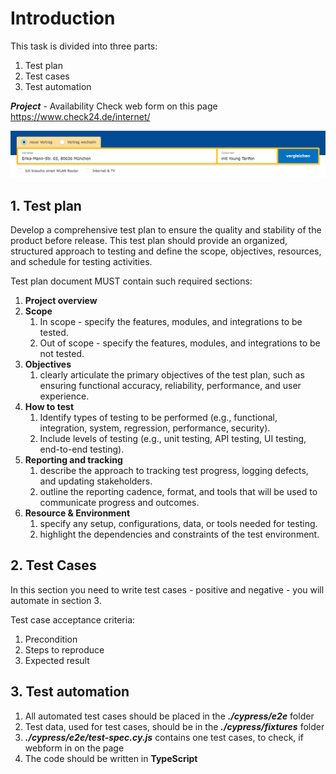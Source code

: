 # Introduction

This task is divided into three parts:

1. Test plan
2. Test cases
3. Test automation

***Project*** - Availability Check web form on this page https://www.check24.de/internet/

![Screenshot 2024-11-07 at 18.01.49.png](docs%2FScreenshot%202024-11-07%20at%2018.01.49.png)

## 1. Test plan

Develop a comprehensive test plan to ensure the quality and stability of the product before release. 
This test plan should provide an organized, structured approach to testing and define the scope, 
objectives, resources, and schedule for testing activities.

Test plan document MUST contain such required sections:

1. **Project overview**
2. **Scope**
   1. In scope - specify the features, modules, and integrations to be tested.
   2. Out of scope - specify the features, modules, and integrations to be not tested.
3. **Objectives**
   1. clearly articulate the primary objectives of the test plan, such as ensuring functional accuracy, reliability, performance, and user experience.
4. **How to test**
   1. Identify types of testing to be performed (e.g., functional, integration, system, regression, performance, security).
   2. Include levels of testing (e.g., unit testing, API testing, UI testing, end-to-end testing).
5. **Reporting and tracking**
   1. describe the approach to tracking test progress, logging defects, and updating stakeholders.
   2. outline the reporting cadence, format, and tools that will be used to communicate progress and outcomes.
6. **Resource & Environment**
   1. specify any setup, configurations, data, or tools needed for testing.
   2. highlight the dependencies and constraints of the test environment.

## 2. Test Cases

In this section you need to write test cases - positive and negative - you will automate in section 3.

Test case acceptance criteria:

1. Precondition
2. Steps to reproduce
3. Expected result

## 3. Test automation

1. All automated test cases should be placed in the ***./cypress/e2e*** folder
2. Test data, used for test cases, should be in the ***./cypress/fixtures*** folder
3. ***./cypress/e2e/test-spec.cy.js*** contains one test cases, to check, if webform in on the page
4. The code should be written in **TypeScript**
